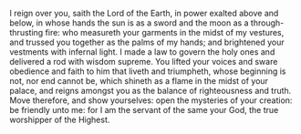 I reign over you, saith the Lord of the Earth, in power exalted above and below,
in whose hands the sun is as a sword and the moon as a through-thrusting fire:
who measureth your garments in the midst of my vestures, and trussed you together as the palms of my hands;
and brightened your vestments with infernal light.
I made a law to govern the holy ones and delivered a rod with wisdom supreme.
You lifted your voices and sware obedience and faith to him that liveth and triumpheth,
whose beginning is not, nor end cannot be, which shineth as a flame in the midst of your palace,
and reigns amongst you as the balance of righteousness and truth.
Move therefore, and show yourselves: open the mysteries of your creation: be friendly unto me:
for I am the servant of the same your God, the true worshipper of the Highest.
